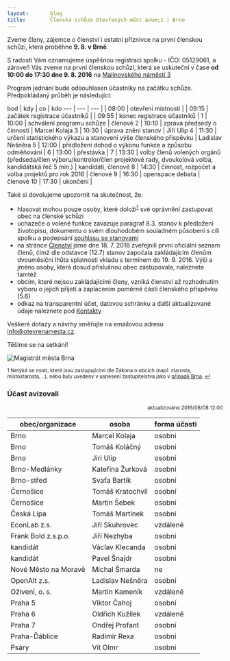 ```yaml
---
layout:       blog
title:        Členská schůze Otevřených měst &num;1 | Brno
---
```

Zveme členy, zájemce o členství i ostatní příznivce na první členskou schůzi, která proběhne **9. 8. v Brně**.

S radostí Vám oznamujeme úspěšnou registraci spolku - IČO: 05129061, a zároveň Vás zveme na první členskou schůzi, která se uskuteční v čase **od 10:00 do 17:30 dne 9. 8. 2016** na [Malinovského&nbsp;náměstí&nbsp;3](http://www.openstreetmap.org/?mlat=49.1958&mlon=16.6152#map=15/49.1958/16.6152)

Program jednání bude odsouhlasen účastníky na začátku schůze. Předpokládaný průběh je následující:

bod | kdy | co | kdo
--- | --- | --- |
 | 08:00 | otevření místnosti | 
 | 09:15 | začátek registrace účastníků | 
 | 09:55 | konec registrace účastníků | 
1 | 10:00 | schválení programu schůze | členové
2 | 10:10 | zpráva předsedy o činnosti | Marcel Kolaja
3 | 10:30 | úprava znění stanov | Jiří Ulip
4 | 11:30 | určení statistického výkazu a stanovení výše členského příspěvku | Ladislav Nešněra
5 | 12:00 | předložení dohod o výkonu funkce a způsobu odměňování | 
6 | 13:00 | přestávka | 
7 | 13:30 | volby členů volených orgánů (předseda/člen výboru/kontrolor/člen projektové rady, dvoukolová volba, kandidátská řeč 5 min.) | kandidáti, členové
8 | 14:30 | činnost, rozpočet a volba projektů pro rok 2016 | členové
9 | 16:30 | openspace debata | členové
10 | 17:30 | ukončení | 

Také si dovolujeme <span id="upozornit">upozornit</span> na skutečnost, že:

- <span id="hlasovat_mohou">hlasovat mohou</span> pouze osoby, které doloží<sup id="a1">[1](#f1)</sup> své oprávnění zastupovat obec na členské schůzi
- uchazeče o volené funkce zavazuje paragraf 8.3. stanov k předložení životopisu, dokumentu o svém dlouhodobém souladném působení s cíli spolku a podepsání [souhlasu se stanovami](https://gitlab.com/otevrenamesta/Documents/tree/master/vzory)
- na stránce [Členství](http://www.otevrenamesta.cz/clenstvi/) jsme dne 18. 7. 2016 zveřejnili první oficiální seznam členů, čímž dle odstavce (12.7) stanov započala zakládajícím členům dvouměsíční lhůta splatnosti vkladu s termínem do 19. 9. 2016. Výši a jméno osoby, která dosud příslušnou obec zastupovala, naleznete tamtéž
- obcím, které nejsou zakládajícími členy, vzniká členství až rozhodnutím výboru o jejich přijetí a zaplacením poměrné části členského příspěvku (5.6)
- odkaz na transparentní účet, datovou schránku a další aktualizované údaje naleznete pod [Kontakty](http://www.otevrenamesta.cz/kontakty/)

Veškeré dotazy a návrhy směřujte na emailovou adresu [info@otevrenamesta.cz](mailto:info@otevrenamesta.cz).

Těšíme se na setkání!


![Magistrát města Brna](https://upload.wikimedia.org/wikipedia/commons/thumb/7/73/Magistr%C3%A1t_m%C4%9Bsta_Brna%2C_Malinovsk%C3%A9ho_n%C3%A1m%C4%9Bst%C3%AD.jpg/320px-Magistr%C3%A1t_m%C4%9Bsta_Brna%2C_Malinovsk%C3%A9ho_n%C3%A1m%C4%9Bst%C3%AD.jpg)

<sup><span id="f1">1</span> Netýká se osob, které jsou zastupujícími dle Zákona o obcích (např. starosta, místostarosta, ..), nebo byly uvedeny v usnesení zastupitelstva jako v [případě Brna](http://www.brno.cz/sprava-mesta/dokumenty-mesta/zapisy-ze-zastupitelstva-mesta-brna/?cislo=3076&rok=2016&dokument=3&platnost=1). [↩](#a1)</sup>

### <span id="Účast_avizovali">Účast avizovali</span>

<div style="text-align: right;"><sup>aktualizováno 2016/08/08 12:00</sup></div>

obec/organizace | osoba | forma účasti
--- | --- | ---
Brno | Marcel Kolaja | osobní
Brno | Tomáš Koláčný | osobní
Brno | Jiri Ulip | osobní
Brno-Medlánky | Kateřina Žurková | osobní
Brno-střed | Svaťa Bartík | osobní
Černošice | Tomáš Kratochvíl | osobní
Černošice | Martin Šebek | osobní
Česká Lípa | Tomáš Martínek | osobní
EconLab z.s. | Jiří Skuhrovec | vzdáleně
Frank Bold z.s.p.o. | Jiří Nezhyba | osobní
kandidát | Václav Klecanda | osobní
kandidát | Pavel Šnajdr | osobní
Nové Město na Moravě | Michal Šmarda | ne
OpenAlt z.s. | Ladislav Nešněra | osobní
Oživení, o. s. | Martin Kameník | vzdáleně
Praha 5 | Viktor Čahoj | osobní
Praha 6 | Oldřich Kužílek | vzdáleně
Praha 7 | Ondřej Profant | osobní
Praha-Ďáblice | Radimír Rexa | osobní
Psáry | Vít Olmr | osobní
